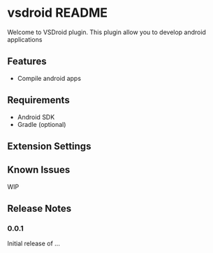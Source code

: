 # vsdroid README

Welcome to VSDroid plugin. This plugin allow you to develop android applications

## Features

* Compile android apps

## Requirements

* Android SDK
* Gradle (optional)

## Extension Settings


## Known Issues

WIP

## Release Notes


### 0.0.1

Initial release of ...


